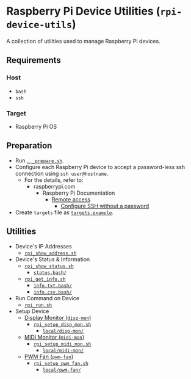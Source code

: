 # Raspberry Pi Device Utilities (`rpi-device-utils`)

A collection of utilities used to manage Raspberry Pi devices.

## Requirements

### Host

- `bash`
- `ssh`

### Target

- Raspberry Pi OS

## Preparation

- Run [`. _prepare.sh`](<_prepare.sh>).
- Configure each Raspberry Pi device to accept a password-less ssh connection using `ssh user@hostname`.
  - For the details, refer to:
    - raspberrypi.com
      - Raspberry Pi Documentation
        - [Remote access](<https://www.raspberrypi.com/documentation/computers/remote-access.html>)
          - [Configure SSH without a password](<https://www.raspberrypi.com/documentation/computers/remote-access.html#configure-ssh-without-a-password>)
- Create `targets` file as [`targets.example`](<targets.example>).

## Utilities

- Device's IP Addresses
  - [`rpi_show_address.sh`](<rpi_show_address.sh>)
- Device's Status & Information
  - [`rpi_show_status.sh`](<rpi_show_status.sh>)
    - <a href="status.bash">`status.bash/`</a>
  - [`rpi_get_info.sh`](<rpi_get_info.sh>)
    - <a href="info.txt.bash">`info.txt.bash/`</a>
    - <a href="info.csv.bash">`info.csv.bash/`</a>
- Run Command on Device
  - [`rpi_run.sh`](<rpi_run.sh>)
- Setup Device
  - [Display Monitor (`disp-mon`)](<local/disp-mon/README.md>)
    - [`rpi_setup_disp_mon.sh`](<rpi_setup_disp_mon.sh>)
      - <a href="local/disp-mon">`local/disp-mon/`</a>
  - [MIDI Monitor (`midi-mon`)](<local/midi-mon/README.md>)
    - [`rpi_setup_midi_mon.sh`](<rpi_setup_midi_mon.sh>)
      - <a href="local/midi-mon">`local/midi-mon/`</a>
  - [PWM Fan (`pwm-fan`)](<local/pwm-fan/README.md>)
    - [`rpi_setup_pwm_fan.sh`](<rpi_setup_pwm_fan.sh>)
      - <a href="local/pwm-fan">`local/pwm-fan/`</a>
